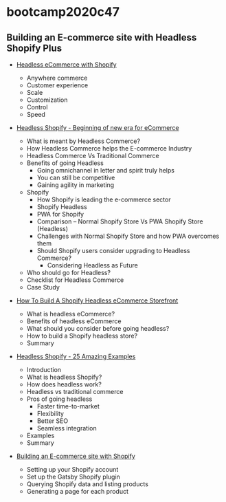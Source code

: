 # bootcamp2020c47

## Building an E-commerce site with Headless Shopify Plus

- [Headless eCommerce with Shopify](https://www.shopify.com/plus/solutions/headless-commerce)

  - Anywhere commerce
  - Customer experience
  - Scale
  - Customization
  - Control
  - Speed

- [Headless Shopify - Beginning of new era for eCommerce](https://aureatelabs.com/ecommerce/headless-shopify-beginning-of-new-era-for-ecommerce/)

  - What is meant by Headless Commerce?
  - How Headless Commerce helps the E-commerce Industry
  - Headless Commerce Vs Traditional Commerce
  - Benefits of going Headless
    - Going omnichannel in letter and spirit truly helps
    - You can still be competitive
    - Gaining agility in marketing
  - Shopify
    - How Shopify is leading the e-commerce sector
    - Shopify Headless
    - PWA for Shopify
    - Comparison – Normal Shopify Store Vs PWA Shopify Store (Headless)
    - Challenges with Normal Shopify Store and how PWA overcomes them
    - Should Shopify users consider upgrading to Headless Commerce?
      - Considering Headless as Future
  - Who should go for Headless?
  - Checklist for Headless Commerce
  - Case Study

- [How To Build A Shopify Headless eCommerce Storefront](https://medium.com/selleo/how-to-build-a-shopify-headless-ecommerce-storefront-99b9dfd5204b)

  - What is headless eCommerce?
  - Benefits of headless eCommerce
  - What should you consider before going headless?
  - How to build a Shopify headless store?
  - Summary

- [Headless Shopify - 25 Amazing Examples](https://selleo.com/blog/headless-shopify-25-amazing-examples)

  - Introduction
  - What is headless Shopify?
  - How does headless work?
  - Headless vs traditional commerce
  - Pros of going headless
    - Faster time-to-market
    - Flexibility
    - Better SEO
    - Seamless integration
  - Examples
  - Summary

- [Building an E-commerce site with Shopify](https://www.gatsbyjs.com/docs/building-an-ecommerce-site-with-shopify/)
  - Setting up your Shopify account
  - Set up the Gatsby Shopify plugin
  - Querying Shopify data and listing products
  - Generating a page for each product
